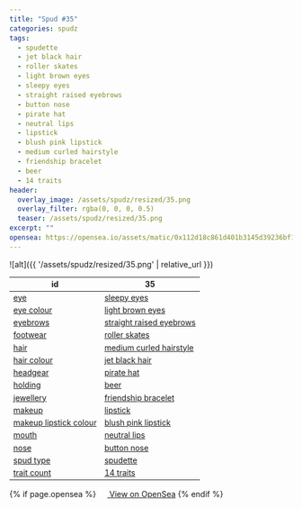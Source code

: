 ```yaml
---
title: "Spud #35"
categories: spudz
tags:
  - spudette
  - jet black hair
  - roller skates
  - light brown eyes
  - sleepy eyes
  - straight raised eyebrows
  - button nose
  - pirate hat
  - neutral lips
  - lipstick
  - blush pink lipstick
  - medium curled hairstyle
  - friendship bracelet
  - beer
  - 14 traits
header:
  overlay_image: /assets/spudz/resized/35.png
  overlay_filter: rgba(0, 0, 0, 0.5)
  teaser: /assets/spudz/resized/35.png
excerpt: ""
opensea: https://opensea.io/assets/matic/0x112d18c861d401b3145d39236bf149f01e18beed/35
---
```

![alt]({{ '/assets/spudz/resized/35.png' | relative_url }})

| id | 35 |
|-|-|
| <a href="/traits/eye/#trait-type">eye</a> | <a href="/traits/eye/sleepy-eyes/1/#trait">sleepy eyes</a> |
| <a href="/traits/eye-colour/#trait-type">eye colour</a> | <a href="/traits/eye-colour/light-brown-eyes/1/#trait">light brown eyes</a> |
| <a href="/traits/eyebrows/#trait-type">eyebrows</a> | <a href="/traits/eyebrows/straight-raised-eyebrows/1/#trait">straight raised eyebrows</a> |
| <a href="/traits/footwear/#trait-type">footwear</a> | <a href="/traits/footwear/roller-skates/1/#trait">roller skates</a> |
| <a href="/traits/hair/#trait-type">hair</a> | <a href="/traits/hair/medium-curled-hairstyle/1/#trait">medium curled hairstyle</a> |
| <a href="/traits/hair-colour/#trait-type">hair colour</a> | <a href="/traits/hair-colour/jet-black-hair/1/#trait">jet black hair</a> |
| <a href="/traits/headgear/#trait-type">headgear</a> | <a href="/traits/headgear/pirate-hat/1/#trait">pirate hat</a> |
| <a href="/traits/holding/#trait-type">holding</a> | <a href="/traits/holding/beer/1/#trait">beer</a> |
| <a href="/traits/jewellery/#trait-type">jewellery</a> | <a href="/traits/jewellery/friendship-bracelet/1/#trait">friendship bracelet</a> |
| <a href="/traits/makeup/#trait-type">makeup</a> | <a href="/traits/makeup/lipstick/1/#trait">lipstick</a> |
| <a href="/traits/makeup-lipstick-colour/#trait-type">makeup lipstick colour</a> | <a href="/traits/makeup-lipstick-colour/blush-pink-lipstick/1/#trait">blush pink lipstick</a> |
| <a href="/traits/mouth/#trait-type">mouth</a> | <a href="/traits/mouth/neutral-lips/1/#trait">neutral lips</a> |
| <a href="/traits/nose/#trait-type">nose</a> | <a href="/traits/nose/button-nose/1/#trait">button nose</a> |
| <a href="/traits/spud-type/#trait-type">spud type</a> | <a href="/traits/spud-type/spudette/1/#trait">spudette</a> |
| <a href="/traits/trait-count/#trait-type">trait count</a> | <a href="/traits/trait-count/14-traits/1/#trait">14 traits</a> |

{% if page.opensea %}
<a href="{{page.opensea}}" class="btn btn--info" onclick="window.open(this.href, '_blank'); return false;"><img src="/assets/images/opensea.svg" width="16px"><span>  View on OpenSea</span></a>
{% endif %}
